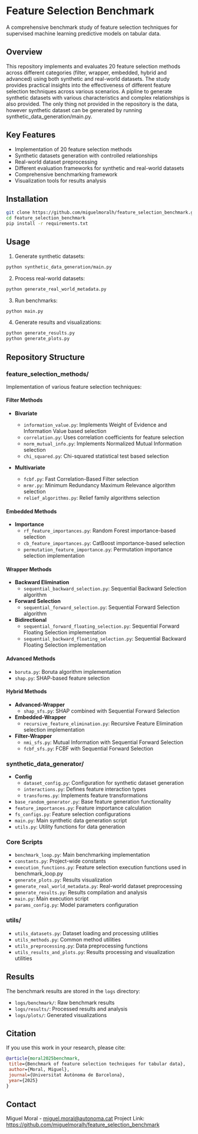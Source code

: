 # Feature Selection Benchmark

A comprehensive benchmark study of feature selection techniques for supervised machine learning predictive models on tabular data.

## Overview

This repository implements and evaluates 20 feature selection methods across different categories (filter, wrapper, embedded, hybrid and advanced) using both synthetic and real-world datasets. The study provides practical insights into the effectiveness of different feature selection techniques across various scenarios. A pipline to generate synthetic datasets with various characteristics and complex relationships is also provided. The only thing not provided in the repository is the data, however synthetic dataset can be generated by running synthetic_data_generation/main.py.

## Key Features

- Implementation of 20 feature selection methods
- Synthetic datasets generation with controlled relationships
- Real-world dataset preprocessing
- Different evaluation frameworks for synthetic and real-world datasets
- Comprehensive benchmarking framework
- Visualization tools for results analysis

## Installation

```bash
git clone https://github.com/miguelmoralh/feature_selection_benchmark.git
cd feature_selection_benchmark
pip install -r requirements.txt
```
## Usage

1. Generate synthetic datasets:
```bash
python synthetic_data_generation/main.py
```
2. Process real-world datasets:
```bash
python generate_real_world_metadata.py
```
3. Run benchmarks:
```bash
python main.py
```
4. Generate results and visualizations:
```bash
python generate_results.py
python generate_plots.py
```
## Repository Structure

### feature_selection_methods/
Implementation of various feature selection techniques:

#### Filter Methods
- **Bivariate**
  - `information_value.py`: Implements Weight of Evidence and Information Value based selection
  - `correlation.py`: Uses correlation coefficients for feature selection
  - `norm_mutual_info.py`: Implements Normalized Mutual Information selection
  - `chi_squared.py`: Chi-squared statistical test based selection
 
- **Multivariate**
  - `fcbf.py`: Fast Correlation-Based Filter selection 
  - `mrmr.py`: Minimum Redundancy Maximum Relevance algorithm selection
  - `relief_algorithms.py`: Relief family algorithms selection

#### Embedded Methods
- **Importance**
  - `rf_feature_importances.py`: Random Forest importance-based selection
  - `cb_feature_importances.py`: CatBoost importance-based selection
  - `permutation_feature_importance.py`: Permutation importance selection implementation

#### Wrapper Methods
 - **Backward Elimination**
   - `sequential_backward_selection.py`: Sequential Backward Selection algorithm
 - **Forward Selection**
   - `sequential_forward_selection.py`: Sequential Forward Selection algorithm
 - **Bidirectional**
   - `sequential_forward_floating_selection.py`: Sequential Forward Floating Selection implementation
   - `sequential_backward_floating_selection.py`: Sequential Backward Floating Selection implementation

#### Advanced Methods
- `boruta.py`: Boruta algorithm implementation
- `shap.py`: SHAP-based feature selection

#### Hybrid Methods
 - **Advanced-Wrapper**
   - `shap_sfs.py`: SHAP combined with Sequential Forward Selection
 - **Embedded-Wrapper**
   - `recursive_feature_elimination.py`: Recursive Feature Elimination selection implementation
 - **Filter-Wrapper**
   - `nmi_sfs.py`: Mutual Information with Sequential Forward Selection
   - `fcbf_sfs.py`: FCBF with Sequential Forward Selection

### synthetic_data_generator/
- **Config**
  - `dataset_config.py`: Configuration for synthetic dataset generation
  - `interactions.py`: Defines feature interaction types
  - `transforms.py`: Implements feature transformations
- `base_random_generator.py`: Base feature generation functionality
- `feature_importances.py`: Feature importance calculation
- `fs_configs.py`: Feature selection configurations
- `main.py`: Main synthetic data generation script
- `utils.py`: Utility functions for data generation

### Core Scripts
- `benchmark_loop.py`: Main benchmarking implementation
- `constants.py`: Project-wide constants
- `execution_functions.py`: Feature selection execution functions used in benchmark_loop.py
- `generate_plots.py`: Results visualization
- `generate_real_world_metadata.py`: Real-world dataset preprocessing
- `generate_results.py`: Results compilation and analysis
- `main.py`: Main execution script
- `params_config.py`: Model parameters configuration

### utils/
- `utils_datasets.py`: Dataset loading and processing utilities
- `utils_methods.py`: Common method utilities
- `utils_preprocessing.py`: Data preprocessing functions
- `utils_results_and_plots.py`: Results processing and visualization utilities

## Results

The benchmark results are stored in the `logs` directory:
- `logs/benchmark/`: Raw benchmark results
- `logs/results/`: Processed results and analysis
- `logs/plots/`: Generated visualizations

## Citation

If you use this work in your research, please cite:

```bibtex
@article{moral2025benchmark,
 title={Benchmark of feature selection techniques for tabular data},
 author={Moral, Miguel},
 journal={Universitat Autònoma de Barcelona},
 year={2025}
}
```

## Contact
Miguel Moral - miguel.moral@autonoma.cat
Project Link: https://github.com/miguelmoralh/feature_selection_benchmark
